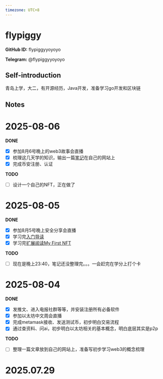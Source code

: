 ```yaml
---
timezone: UTC+8
---
```


# flypiggy

**GitHub ID:** flypiggyyoyoyo

**Telegram:** @flypiggyyoyoyo

## Self-introduction

青岛上学，大二，有开源经历，Java开发，准备学习go开发和区块链

## Notes

<!-- Content_START -->
# 2025-08-06

**DONE**
- [x] 参加8月6号晚上的web3故事会直播
- [x] 梳理这几天学的知识，输出一篇[笔记](https://flypiggyyoyoyo.github.io/2025/08/06/%E5%8C%BA%E5%9D%97%E9%93%BE%E5%88%9D%E6%8E%A2/)在自己的网站上
- [x] 完成币安注册、认证

**TODO**
- [ ] 设计一个自己的NFT，正在做了

# 2025-08-05

**DONE**
- [x] 参加8月5号晚上安全分享会直播
- [x] 学习完[入门导读]( https://web3intern.xyz/zh/blockchain-basic/)
- [x] 学习完[扩展阅读My First NFT](https://nft.myfirst.io/)

**TODO**
- [ ] 现在是晚上23:40，笔记还没整理完。。。一会赶完在学分上打个卡

# 2025-08-04

**DONE**
- [x] 发推文、进入电报社群等等，并安装注册所有必备软件
- [x] 参加以太坊中文周会直播
- [x] 完成metamask接收、发送测试币，初步明白交易流程
- [x] 通过查资料、问ai，初步明白以太坊相关的基本概念，明白底层其实是p2p

**TODO**
- [ ] 整理一篇文章放到自己的网站上，准备写初步学习web3的概念梳理


# 2025.07.29


<!-- Content_END -->
